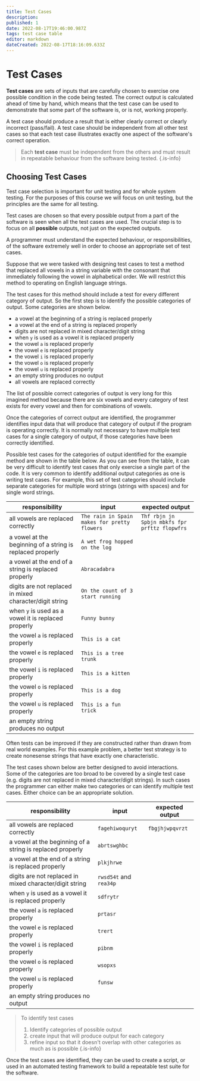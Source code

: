 ```yaml
---
title: Test Cases
description: 
published: 1
date: 2022-08-17T19:46:00.987Z
tags: test case table
editor: markdown
dateCreated: 2022-08-17T18:16:09.633Z
---
```



# Test Cases

**Test cases** are sets of inputs that are carefully chosen to exercise one possible condition in the code being tested. The correct output is calculated ahead of time by hand, which means that the test case can be used to demonstrate that some part of the software is, or  is not, working properly.

A test case should produce a result that is either clearly correct or clearly incorrect (pass/fail). A test case should be independent from all other test cases so that each test case illustrates exactly one aspect of the software's correct operation.  


>  Each **test case** must be  independent from the others and must result in repeatable behaviour from the software being tested.
{.is-info}



  
## Choosing Test Cases

Test case selection is important for unit testing and for whole system testing.   For the purposes of this course we will focus on unit testing, but the principles are the same for all testing.

Test cases are chosen so that every possible output from a part of the software is seen when all the test cases are used.   The crucial step is to focus on all **possible** outputs, not just on the expected outputs.  

A programmer must understand the expected behaviour, or responsibilities, of the software extremely well in order to choose an appropriate set of test cases. 

Suppose that we were tasked with designing test cases to test a method that replaced all vowels in a string variable with the consonant that immediately following the vowel in alphabetical order.    We will restrict this method to operating on English language strings.    

The test cases for this method should include a test for every different category of output.  So the first step is to identify the possible categories of output.  Some categories are shown below.


- a vowel at the beginning of a string is replaced properly
- a vowel at the end of a string is replaced properly
- digits are not replaced in mixed character/digit string
- when `y` is used as a vowel it is replaced properly
- the vowel `a` is replaced properly
- the vowel `e` is replaced properly
- the vowel `i` is replaced properly
- the vowel `o` is replaced properly
- the vowel `u` is replaced properly
- an empty string produces no output
- all vowels are replaced correctly


The list of possible correct categories of output is very long for this imagined method because there are six vowels and every category of test exists for every vowel and then for combinations of vowels.

Once the categories of correct output are identified, the programmer identifies input data that will produce that category of output if the program is operating correctly.   It is normally not necessary to have multiple test cases for a single category of output, if those categories have been correctly identified.

Possible test cases for the categories of output identified for the example method are shown in the table below.  As you can see from the table, it can be very difficult to identify test cases that only exercise a single part of the code.  It is very common to identify additional output categories as one is writing test cases.  For example, this set of test categories should include separate categories for multiple word strings (strings with spaces) and for single word strings.


|responsibility|input|expected output|
|----------------------------------------|----------------------------------------------|-------|
| all vowels are replaced correctly                         | `The rain in Spain makes for pretty flowers` |`Thf rbjn jn Spbjn mbkfs fpr prfttz flopwfrs`|
| a vowel at the beginning of a string is replaced properly | `A wet frog hopped on the log`               ||
| a vowel at the end of a string is replaced properly       | `Abracadabra`                                ||
| digits are not replaced in mixed character/digit string   | `On the count of 3 start running`            ||
| when `y` is used as a vowel it is replaced properly       | `Funny bunny`                                ||
| the vowel `a` is replaced properly                        | `This is a cat`                              ||
| the vowel `e` is replaced properly                        | `This is a tree trunk`                       ||
| the vowel `i` is replaced properly                        | `This is a kitten`                           ||
| the vowel `o` is replaced properly                        | `This is a dog`                              ||
| the vowel `u` is replaced properly                        | `This is a fun trick`                        ||
| an empty string produces no output                        |                                              ||

Often tests can be improved if they are constructed rather than drawn from real world examples.   For this example problem, a better test strategy is to create nonesense strings that have exactly one characteristic.

The test cases shown below are better designed to avoid interactions.  Some of the categories are too broad to be covered by a single test case (e.g. digits are not replaced in mixed character/digit strings).   In such cases the programmer can either make two categories or can identify multiple test cases.   Either choice can be an appropriate solution.


|responsibility                                             |input              |expected output|
|--------------------------------------|------------------------|--------------|
| all vowels are replaced correctly                         | `fagehiwoquryt`        |`fbgjhjwpqvrzt`|
| a vowel at the beginning of a string is replaced properly | `abrtswghbc`           ||
| a vowel at the end of a string is replaced properly       | `plkjhrwe`             ||
| digits are not replaced in mixed character/digit string   | `rwsd54t` and `rea34p` ||
| when `y` is used as a vowel it is replaced properly       | `sdfrytr`              ||
| the vowel `a` is replaced properly                        | `prtasr`               ||
| the vowel `e` is replaced properly                        | `trert`                ||
| the vowel `i` is replaced properly                        | `pibnm`                ||
| the vowel `o` is replaced properly                        | `wsopxs`               ||
| the vowel `u` is replaced properly                        | `funsw`                ||
| an empty string produces no output                        |                        ||

> To identify test cases
> 1. Identify categories of possible output
> 1. create input that will produce output for each category
> 1. refine input so that it doesn't overlap with other categories as much as is possible
{.is-info}


Once the test cases are identified, they can be used to create a script, or used in an automated testing framework to build a repeatable test suite for the software.




